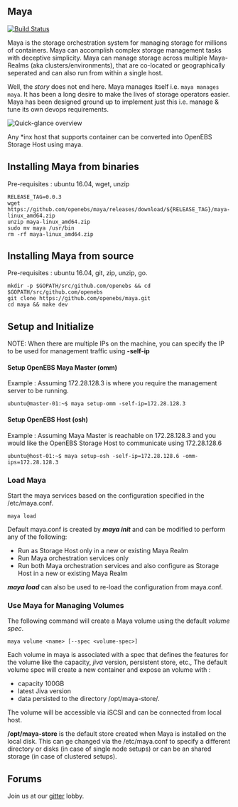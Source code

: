 ## Maya

[![Build Status](https://travis-ci.org/openebs/maya.svg?branch=master)](https://travis-ci.org/openebs/maya)


Maya is the storage orchestration system for managing storage for millions of containers. 
Maya can accomplish complex storage management tasks with deceptive simplicity. Maya can 
manage storage across multiple Maya-Realms (aka clusters/environments), that are co-located
or geographically seperated and can also run from within a single host. 

Well, the *story* does not end here. Maya manages itself i.e. `maya manages maya`. 
It has been a long desire to make the lives of storage operators easier. Maya has been 
designed ground up to implement just this i.e. manage & tune its own devops requirements. 

![Quick-glance overview](https://github.com/openebs/openebs/blob/master/docs/MayaArchitectureOverview.png) 

Any \*inx host that supports container can be converted into OpenEBS Storage Host using maya. 


## Installing Maya from binaries

Pre-requisites : ubuntu 16.04, wget, unzip

```
RELEASE_TAG=0.0.3
wget https://github.com/openebs/maya/releases/download/${RELEASE_TAG}/maya-linux_amd64.zip
unzip maya-linux_amd64.zip
sudo mv maya /usr/bin
rm -rf maya-linux_amd64.zip
```

## Installing Maya from source

Pre-requisites : ubuntu 16.04, git, zip, unzip, go. 

```
mkdir -p $GOPATH/src/github.com/openebs && cd $GOPATH/src/github.com/openebs
git clone https://github.com/openebs/maya.git
cd maya && make dev
```


## Setup and Initialize

NOTE: When there are multiple IPs on the machine, you can specify the IP to be used for management traffic using **-self-ip**

#### Setup OpenEBS Maya Master (omm)

Example : Assuming 172.28.128.3 is where you require the management server to be running. 
```
ubuntu@master-01:~$ maya setup-omm -self-ip=172.28.128.3
```

#### Setup OpenEBS Host (osh)

Example : Assuming Maya Master is reachable on 172.28.128.3 and you would like the OpenEBS Storage Host to communicate using 172.28.128.6
```
ubuntu@host-01:~$ maya setup-osh -self-ip=172.28.128.6 -omm-ips=172.28.128.3
```


### Load Maya
Start the maya services based on the configuration specified in the /etc/maya.conf. 
```
maya load
```
Default maya.conf is created by **_maya init_** and can be modified to perform any of
the following:
- Run as Storage Host only in a new or existing Maya Realm
- Run Maya orchestration services only
- Run both Maya orchestration services and also configure as Storage Host in a new or 
existing Maya Realm

**_maya load_** can also be used to re-load the configuration from maya.conf. 

### Use Maya for Managing Volumes
The following command will create a Maya volume using the default *volume spec*. 
```
maya volume <name> [--spec <volume-spec>]
```
Each volume in maya is associated with a spec that defines the features for the volume 
like the capacity, *jiva* version, persistent store, etc., The default volume spec will
create a new container and expose an volume with :
- capacity 100GB
- latest Jiva version 
- data persisted to the directory /opt/maya-store/<vol-name>. 

The volume will be accessible via iSCSI and can be connected from local host. 

**/opt/maya-store** is the default store created when Maya is installed on the local disk. 
This can ge changed via the /etc/maya.conf to specify a different directory or disks 
(in case of single node setups) or can be an shared storage (in case of clustered setups).


## Forums

Join us at our [gitter](https://gitter.im/openebs/Lobby) lobby.
